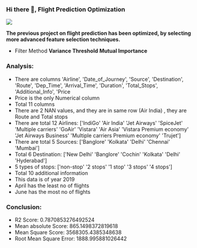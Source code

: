 ### Hi there 👋, Flight Prediction Optimization
![](https://encrypted-tbn0.gstatic.com/images?q=tbn:ANd9GcTqDZNbC0GF3ZPQGxOPJEQDwLTVMbAgnLXx9Q&usqp=CAU)



**The previous project on flight prediction has been optimized, by selecting more advanced feature selection techniques.**

- Filter Method
**Variance Threshold**
**Mutual Importance**

### Analysis:

- There are columns 'Airline', 'Date_of_Journey', 'Source', 'Destination', 'Route', 'Dep_Time', 'Arrival_Time', 'Duration', 'Total_Stops', 'Additional_Info', 'Price
- Price is the only Numerical column
- Total 11 columns
- There are 2 NAN values, and they are in same row (Air India) , they are Route and Total stops
- There are total 12 Airlines: ['IndiGo' 'Air India' 'Jet Airways' 'SpiceJet' 'Multiple carriers' 'GoAir' 'Vistara' 'Air Asia' 'Vistara Premium economy' 'Jet Airways Business' 'Multiple carriers Premium economy' 'Trujet']
- There are total 5 Sources: ['Banglore' 'Kolkata' 'Delhi' 'Chennai' 'Mumbai']
- Total 6 Destination: ['New Delhi' 'Banglore' 'Cochin' 'Kolkata' 'Delhi' 'Hyderabad']
- 5 types of stops: ['non-stop' '2 stops' '1 stop' '3 stops' '4 stops']
- Total 10 additional information
- This data is of year 2019
- April has the least no of flights
- June has the most no of flights

### Conclusion:
- R2 Score:  0.7870853276492524
- Mean absolute Score:  865.1498372819618
- Mean Square Score:  3568305.4385348638
- Root Mean Square Error:  1888.995881026442

